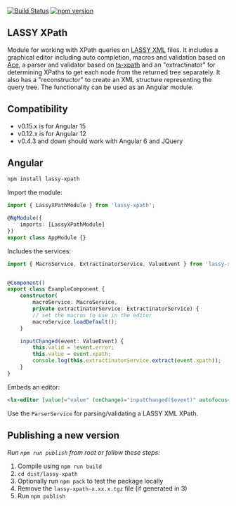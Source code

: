 [![Build Status](https://github.com/UUDigitalHumanitieslab/lassy-xpath/workflows/tests/badge.svg)](https://github.com/UUDigitalHumanitieslab/lassy-xpath/actions)
[![npm version](https://badge.fury.io/js/lassy-xpath.svg)](https://badge.fury.io/js/lassy-xpath)

## LASSY XPath

Module for working with XPath queries on [LASSY XML](https://www.let.rug.nl/vannoord/Lassy/) files. It includes a graphical editor including auto completion, macros and validation based on [Ace](https://ace.c9.io/), a parser and validator based on [ts-xpath](https://github.com/UUDigitalHumanitieslab/ts-xpath) and an "extractinator" for determining XPaths to get each node from the returned tree separately. It also has a "reconstructor" to create an XML structure representing the query tree. The functionality can be used as an Angular module.

## Compatibility

- v0.15.x is for Angular 15
- v0.12.x is for Angular 12
- v0.4.3 and down should work with Angular 6 and JQuery

## Angular

```bash
npm install lassy-xpath
```

Import the module:

```typescript
import { LassyXPathModule } from 'lassy-xpath';

@NgModule({
    imports: [LassyXPathModule]
})
export class AppModule {}
```

Includes the services:

```typescript
import { MacroService, ExtractinatorService, ValueEvent } from 'lassy-xpath';


@Component()
export class ExampleComponent {
    constructor(
        macroService: MacroService,
        private extractinatorService: ExtractinatorService) {
        // set the macros to use in the editor
        macroService.loadDefault();
    }

    inputChanged(event: ValueEvent) {
        this.valid = !event.error;
        this.value = event.xpath;
        console.log(this.extractinatorService.extract(event.xpath));
    }
}
```

Embeds an editor:

```html
<lx-editor [value]="value" (onChange)="inputChanged($event)" autofocus="true"></lx-editor>
```

Use the `ParserService` for parsing/validating a LASSY XML XPath.

## Publishing a new version

*Run `npm run publish` from root or follow these steps:*

1. Compile using `npm run build`
2. `cd dist/lassy-xpath`
3. Optionally run `npm pack` to test the package locally
4. Remove the `lassy-xpath-x.xx.x.tgz` file (if generated in 3)
5. Run `npm publish`
